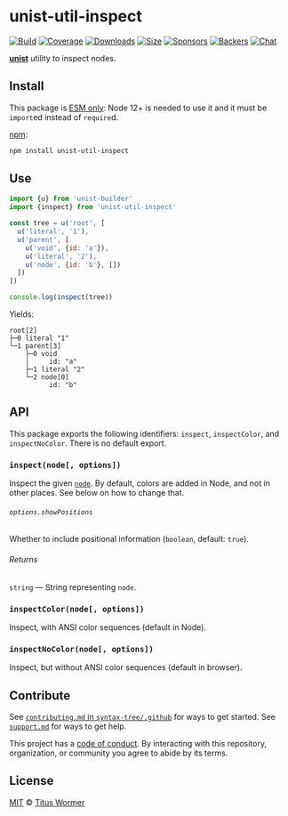 # unist-util-inspect

[![Build][build-badge]][build]
[![Coverage][coverage-badge]][coverage]
[![Downloads][downloads-badge]][downloads]
[![Size][size-badge]][size]
[![Sponsors][sponsors-badge]][collective]
[![Backers][backers-badge]][collective]
[![Chat][chat-badge]][chat]

[**unist**][unist] utility to inspect nodes.

## Install

This package is [ESM only](https://gist.github.com/sindresorhus/a39789f98801d908bbc7ff3ecc99d99c):
Node 12+ is needed to use it and it must be `import`ed instead of `require`d.

[npm][]:

```sh
npm install unist-util-inspect
```

## Use

```js
import {u} from 'unist-builder'
import {inspect} from 'unist-util-inspect'

const tree = u('root', [
  u('literal', '1'),
  u('parent', [
    u('void', {id: 'a'}),
    u('literal', '2'),
    u('node', {id: 'b'}, [])
  ])
])

console.log(inspect(tree))
```

Yields:

```text
root[2]
├─0 literal "1"
└─1 parent[3]
    ├─0 void
    │     id: "a"
    ├─1 literal "2"
    └─2 node[0]
          id: "b"
```

## API

This package exports the following identifiers: `inspect`, `inspectColor`, and
`inspectNoColor`.
There is no default export.

### `inspect(node[, options])`

Inspect the given [`node`][node].
By default, colors are added in Node, and not in other places.
See below on how to change that.

###### `options.showPositions`

Whether to include positional information (`boolean`, default: `true`).

###### Returns

`string` — String representing `node`.

### `inspectColor(node[, options])`

Inspect, with ANSI color sequences (default in Node).

### `inspectNoColor(node[, options])`

Inspect, but without ANSI color sequences (default in browser).

## Contribute

See [`contributing.md` in `syntax-tree/.github`][contributing] for ways to get
started.
See [`support.md`][support] for ways to get help.

This project has a [code of conduct][coc].
By interacting with this repository, organization, or community you agree to
abide by its terms.

## License

[MIT][license] © [Titus Wormer][author]

<!-- Definition -->

[build-badge]: https://github.com/syntax-tree/unist-util-inspect/workflows/main/badge.svg

[build]: https://github.com/syntax-tree/unist-util-inspect/actions

[coverage-badge]: https://img.shields.io/codecov/c/github/syntax-tree/unist-util-inspect.svg

[coverage]: https://codecov.io/github/syntax-tree/unist-util-inspect

[downloads-badge]: https://img.shields.io/npm/dm/unist-util-inspect.svg

[downloads]: https://www.npmjs.com/package/unist-util-inspect

[size-badge]: https://img.shields.io/bundlephobia/minzip/unist-util-inspect.svg

[size]: https://bundlephobia.com/result?p=unist-util-inspect

[sponsors-badge]: https://opencollective.com/unified/sponsors/badge.svg

[backers-badge]: https://opencollective.com/unified/backers/badge.svg

[collective]: https://opencollective.com/unified

[chat-badge]: https://img.shields.io/badge/chat-discussions-success.svg

[chat]: https://github.com/syntax-tree/unist/discussions

[unist]: https://github.com/syntax-tree/unist

[npm]: https://docs.npmjs.com/cli/install

[node]: https://github.com/syntax-tree/unist#node

[license]: license

[author]: https://wooorm.com

[contributing]: https://github.com/syntax-tree/.github/blob/HEAD/contributing.md

[support]: https://github.com/syntax-tree/.github/blob/HEAD/support.md

[coc]: https://github.com/syntax-tree/.github/blob/HEAD/code-of-conduct.md
